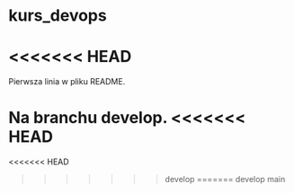 # kurs_devops
<<<<<<< HEAD
=======

Pierwsza linia w pliku README.

Na branchu develop.
<<<<<<< HEAD
=======
<<<<<<< HEAD
>>>>>>> develop
=======
>>>>>>> develop
>>>>>>> main

